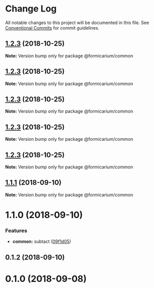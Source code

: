 # Change Log

All notable changes to this project will be documented in this file.
See [Conventional Commits](https://conventionalcommits.org) for commit guidelines.

<a name="1.2.3"></a>
## [1.2.3](https://github.com/formicarium/frontend-monorepo/compare/@formicarium/common@1.2.3...@formicarium/common@1.2.3) (2018-10-25)

**Note:** Version bump only for package @formicarium/common





<a name="1.2.3"></a>
## [1.2.3](https://github.com/formicarium/frontend-monorepo/compare/@formicarium/common@1.1.1...@formicarium/common@1.2.3) (2018-10-25)

**Note:** Version bump only for package @formicarium/common





<a name="1.2.3"></a>
## [1.2.3](https://github.com/formicarium/frontend-monorepo/compare/@formicarium/common@1.2.3...@formicarium/common@1.2.3) (2018-10-25)

**Note:** Version bump only for package @formicarium/common





<a name="1.2.3"></a>
## [1.2.3](https://github.com/formicarium/frontend-monorepo/compare/@formicarium/common@1.2.3...@formicarium/common@1.2.3) (2018-10-25)

**Note:** Version bump only for package @formicarium/common





<a name="1.2.3"></a>
## [1.2.3](https://github.com/formicarium/frontend-monorepo/compare/@formicarium/common@1.1.1...@formicarium/common@1.2.3) (2018-10-25)

**Note:** Version bump only for package @formicarium/common





<a name="1.1.1"></a>
## [1.1.1](https://github.com/formicarium/frontend-monorepo/compare/@formicarium/common@1.1.0...@formicarium/common@1.1.1) (2018-09-10)

**Note:** Version bump only for package @formicarium/common





<a name="1.1.0"></a>
# 1.1.0 (2018-09-10)


### Features

* **common:** subtact ([09f1d05](https://github.com/formicarium/frontend-monorepo/commit/09f1d05))



<a name="0.1.2"></a>
## 0.1.2 (2018-09-10)



<a name="0.1.0"></a>
# 0.1.0 (2018-09-08)
